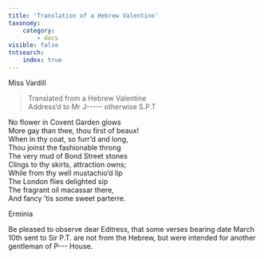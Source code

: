 ```yaml
---
title: 'Translation of a Hebrew Valentine'
taxonomy:
    category:
        - docs
visible: false
tntsearch:
    index: true
---
```


<div class="author">Miss Vardill</div>

> Translated from a Hebrew Valentine  
> Address’d to Mr J----- otherwise S.P.T  
  
No flower in Covent Garden glows  
More gay than thee, thou first of beaux!  
When in thy coat, so furr’d and long,  
Thou joinst the fashionable throng  
The very mud of Bond Street stones  
Clings to thy skirts, attraction owns;  
While from thy well mustachio’d lip  
The London flies delighted sip  
The fragrant oil macassar there,  
And fancy ’tis some sweet parterre.  
  
Erminia  
  
Be pleased to observe dear Editress, that some verses bearing date March 10th sent to Sir P.T. are not from the Hebrew, but were intended for another gentleman of P--- House.  